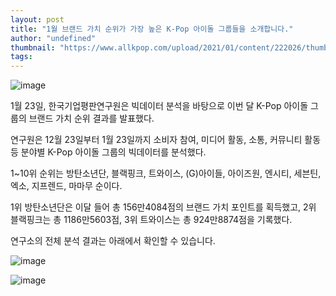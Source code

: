 ```yaml
---
layout: post
title: "1월 브랜드 가치 순위가 가장 높은 K-Pop 아이돌 그룹들을 소개합니다."
author: "undefined"
thumbnail: "https://www.allkpop.com/upload/2021/01/content/222026/thumb/1611365168-20210122-brand.jpg"
tags: 
---
```



![image](https://www.allkpop.com/upload/2021/01/content/222026/1611365168-20210122-brand.jpg)

1월 23일, 한국기업평판연구원은 빅데이터 분석을 바탕으로 이번 달 K-Pop 아이돌 그룹의 브랜드 가치 순위 결과를 발표했다.

연구원은 12월 23일부터 1월 23일까지 소비자 참여, 미디어 활동, 소통, 커뮤니티 활동 등 분야별 K-Pop 아이돌 그룹의 빅데이터를 분석했다.

1~10위 순위는 방탄소년단, 블랙핑크, 트와이스, (G)아이들, 아이즈원, 엔시티, 세븐틴, 엑소, 지프렌드, 마마무 순이다.

1위 방탄소년단은 이달 들어 총 156만4084점의 브랜드 가치 포인트를 획득했고, 2위 블랙핑크는 총 1186만5603점, 3위 트와이스는 총 924만8874점을 기록했다.

연구소의 전체 분석 결과는 아래에서 확인할 수 있습니다.

![image](https://www.allkpop.com/upload/2021/01/content/222015/1611364530-screen-shot-2021-01-22-at-8.png)

![image](https://www.allkpop.com/upload/2021/01/content/222015/1611364536-screen-shot-2021-01-22-at-8.png)